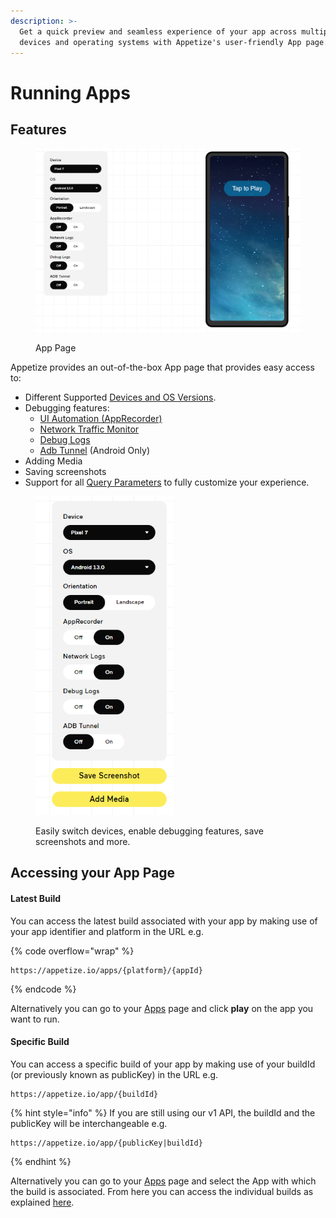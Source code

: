 ```yaml
---
description: >-
  Get a quick preview and seamless experience of your app across multiple
  devices and operating systems with Appetize's user-friendly App page.
---
```


# Running Apps

## Features

<figure><img src="../.gitbook/assets/Screenshot 2023-10-24 114520.png" alt=""><figcaption><p>App Page</p></figcaption></figure>

Appetize provides an out-of-the-box App page that provides easy access to:

* Different Supported [Devices and OS Versions](../features/devices-and-os-versions.md).
* Debugging features:
  * [UI Automation (AppRecorder)](../features/ui-automation.md)
  * [Network Traffic Monitor](../features/network-traffic-monitor.md)
  * [Debug Logs](../features/debug-logs.md)
  * [Adb Tunnel](../features/advanced-features/android/adb-tunnel.md) (Android Only)
* Adding Media
* Saving screenshots
* Support for all [Query Parameters](../features/query-params-reference.md) to fully customize your experience.

<figure><img src="../.gitbook/assets/Screenshot 2023-10-24 115356.png" alt="" width="221"><figcaption><p>Easily switch devices, enable debugging features, save screenshots and more.</p></figcaption></figure>

## Accessing your App Page

#### Latest Build

You can access the latest build associated with your app by making use of your app identifier and platform in the URL e.g.

{% code overflow="wrap" %}
```url
https://appetize.io/apps/{platform}/{appId}
```
{% endcode %}

Alternatively you can go to  your [Apps](https://appetize.io/apps) page and click **play** on the app you want to run.

#### Specific Build

You can access a specific build of your app by making use of your buildId (or previously known as publicKey) in the URL e.g.

```
https://appetize.io/app/{buildId}
```

{% hint style="info" %}
If you are still using our v1 API, the buildId and the publicKey will be interchangeable e.g.

```
https://appetize.io/app/{publicKey|buildId}
```
{% endhint %}

Alternatively you can go to  your [Apps](https://appetize.io/apps) page and select the App with which the build is associated. From here you can access the individual builds as explained [here](listing-apps.md#app-builds-page). &#x20;

